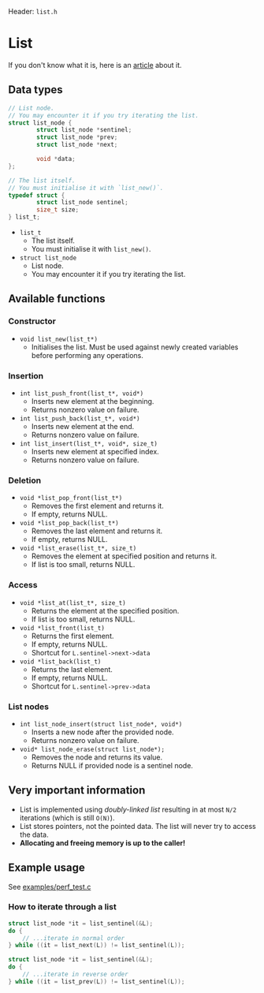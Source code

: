 Header: `list.h`

# List
If you don't know what it is, here is an [article](https://en.wikipedia.org/wiki/List_(abstract_data_type)) about it.


## Data types

```c
// List node.
// You may encounter it if you try iterating the list.
struct list_node {
        struct list_node *sentinel;
        struct list_node *prev;
        struct list_node *next;

        void *data;
};

// The list itself.
// You must initialise it with `list_new()`.
typedef struct {
        struct list_node sentinel;
        size_t size;
} list_t;
```

* `list_t`
	* The list itself.
	* You must initialise it with `list_new()`.
* `struct list_node`
	* List node.
	* You may encounter it if you try iterating the list.


## Available functions

### Constructor
* `void list_new(list_t*)`
	* Initialises the list. Must be used against newly created variables before performing any operations.


### Insertion
* `int list_push_front(list_t*, void*)`
	* Inserts new element at the beginning.
	* Returns nonzero value on failure.
* `int list_push_back(list_t*, void*)`
	* Inserts new element at the end.
	* Returns nonzero value on failure.
* `int list_insert(list_t*, void*, size_t)`
	* Inserts new element at specified index.
	* Returns nonzero value on failure.


### Deletion
* `void *list_pop_front(list_t*)`
	* Removes the first element and returns it.
	* If empty, returns NULL.
* `void *list_pop_back(list_t*)`
	* Removes the last element and returns it.
	* If empty, returns NULL.
* `void *list_erase(list_t*, size_t)`
	* Removes the element at specified position and returns it.
	* If list is too small, returns NULL.


### Access
* `void *list_at(list_t*, size_t)`
	* Returns the element at the specified position.
	* If list is too small, returns NULL.
* `void *list_front(list_t)`
	* Returns the first element.
	* If empty, returns NULL.
	* Shortcut for `L.sentinel->next->data`
* `void *list_back(list_t)`
	* Returns the last element.
	* If empty, returns NULL.
	* Shortcut for `L.sentinel->prev->data`


### List nodes
* `int list_node_insert(struct list_node*, void*)`
	* Inserts a new node after the provided node.
	* Returns nonzero value on failure.
* `void* list_node_erase(struct list_node*);`
	* Removes the node and returns its value.
	* Returns NULL if provided node is a sentinel node.


## Very important information

- List is implemented using *doubly-linked list* resulting in at most `N/2` iterations (which is still `O(N)`).
- List stores pointers, not the pointed data. The list will never try to access the data.
- **Allocating and freeing memory is up to the caller!**


## Example usage

See [examples/perf_test.c](/examples/perf_test.c)


### How to iterate through a list
```c
struct list_node *it = list_sentinel(&L);
do {
	// ...iterate in normal order
} while ((it = list_next(L)) != list_sentinel(L));
```

```c
struct list_node *it = list_sentinel(&L);
do {
	// ...iterate in reverse order
} while ((it = list_prev(L)) != list_sentinel(L));
```
